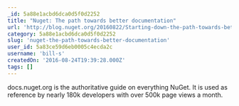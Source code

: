 ```yaml
---
_id: 5a88e1acbd6dca0d5f0d2252
title: "Nuget: The path towards better documentation"
url: 'http://blog.nuget.org/20160822/Starting-down-the-path-towards-better-documentation.html'
category: 5a88e1acbd6dca0d5f0d2252
slug: 'nuget-the-path-towards-better-documentation'
user_id: 5a83ce59d6eb0005c4ecda2c
username: 'bill-s'
createdOn: '2016-08-24T19:39:28.000Z'
tags: []
---
```


docs.nuget.org is the authoritative guide on everything NuGet. It is used as reference by nearly 180k developers with over 500k page views a month. 
